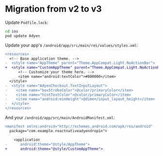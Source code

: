 # Migration from v2 to v3

Update `Podfile.lock`:

```sh
cd ios
pod update Adyen
```

Update your app's `/android/app/src/main/res/values/styles.xml`:

```diff
<resources>
  <!-- Base application theme. -->
-  <style name="AppTheme" parent="Theme.AppCompat.Light.NoActionBar">
+  <style name="CustomAppTheme" parent="Theme.AppCompat.Light.NoActionBar">
      <!-- Customize your theme here. -->
      <item name="android:textColor">#000000</item>
  </style>
-  <style name="AdyenCheckout.TextInputLayout">
-    <item name="boxStrokeColor">@color/primaryColor</item>
-    <item name="hintTextColor">@color/primaryColor</item>
-    <item name="android:minHeight">@dimen/input_layout_height</item>
-  </style>
</resources>
```

And your `/android/app/src/main/AndroidManifest.xml`:

```diff
<manifest xmlns:android="http://schemas.android.com/apk/res/android"
  package="com.example.reactnativeadyendropin">

    <application
-      android:theme="@style/AppTheme">
+      android:theme="@style/CustomAppTheme">
```
